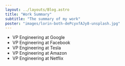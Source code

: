 ```yaml
---
layout: ../layouts/Blog.astro
title: "Work Summary"
subtitle: "The summary of my work"
poster: "images/lorin-both-dePcyxfAJy8-unsplash.jpg"
---
```


- VP Engineering at Google
- VP Engineering at Facebook
- VP Engineering at Tesla
- VP Engineering at Amazon
- VP Engineering at Netflix